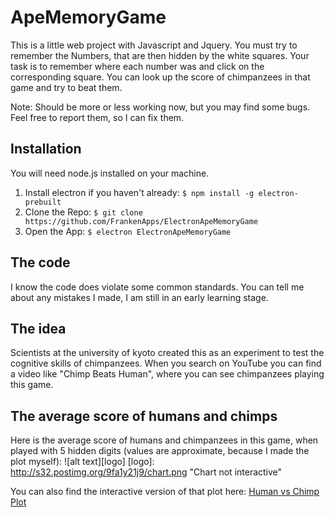 # ApeMemoryGame

This is a little web project with Javascript and Jquery. You must try to remember the Numbers, that are then hidden by the white squares. Your task is to remember where each number was and click on the corresponding square. You can look up the score of chimpanzees in that game and try to beat them.

Note: Should be more or less working now, but you may find some bugs. Feel free to report them, so I can fix them.

## Installation

You will need node.js installed on your machine.

1. Install electron if you haven't already: ```$ npm install -g electron-prebuilt```
2. Clone the Repo: ```$ git clone https://github.com/FrankenApps/ElectronApeMemoryGame```
3. Open the App: ```$ electron ElectronApeMemoryGame```

## The code

I know the code does violate some common standards. You can tell me about any mistakes I made, I am still in an early learning stage.

## The idea

Scientists at the university of kyoto created this as an experiment to test the cognitive skills of chimpanzees. When you search on YouTube you can find a video like "Chimp Beats Human", where you can see chimpanzees playing this game.

## The average score of humans and chimps

Here is the average score of humans and chimpanzees in this game, when played with 5 hidden digits (values are approximate, because I made the plot myself):
![alt text][logo]
[logo]:  http://s32.postimg.org/9fa1y21j9/chart.png "Chart not interactive"

You can also find the interactive version of that plot here:
[Human vs Chimp Plot](https://www.meta-chart.com/share/chimp-vs-human-approximate-values-2 "interactive version")
